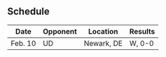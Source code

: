 ## Schedule

Date | Opponent | Location | Results
-----|----------|----------|--------
Feb. 10 | UD | Newark, DE | W, 0-0
